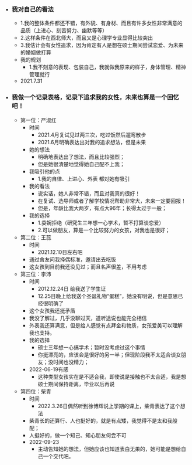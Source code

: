 - ### 我对自己的看法
	- 1.我的整体条件都还不错，有外貌、有身材、而且有许多女性非常满意的品质（上进心、刻苦努力、幽默等等）
	- 2.这样条件在西北师大，而且又是心理学专业显得比较突出
	- 3.我估计会有女性追求，因为肯定有人是想在硕士期间尝试恋爱、为未来的婚姻做打算
	- 我的规划
		- 1.我不刻意的表现、包装自己，我就做我原来的样子，身体管理、精神管理就行
	- 2021.7.31
- ### 我做一个记录表格，记录下追求我的女性，未来也算是一个回忆吧！
	- 第一位：严淑红
		- 时间
			- 2021.4月复试见过两三次，吃过饭然后遛弯散步
			- 2021.6月明确表达出对我的追求想法，但是未果
		- 她的想法
			- 明确地表达出了想法，而且比较强烈；
			- 但是她很清楚地觉得她自己配不上我；
		- 我吸引他的点
			- 1.我的自律、上进心、外表 都对她有吸引
		- 我的看法
			- 说实话，她人非常不错，而且对我真的很好！
			- 在复试、选导师或者了解学校情况帮助非常大，未来一定要回报！
			- 但是，年龄比我大两岁，有点大96年；长得太过于一般；
		- 我的选择
			- 1.委婉拒绝（研究生三年想一心学术，暂不打算谈恋爱）
			- 2.可以做朋友，算是一个比较努力的女孩，对我也是很好；
	- 第二位：王蕊
		- 时间
			- 2021.12.10日左右吧
		- 通过舍友问我择偶标准，邀请出去吃饭
		- 这女孩到目前我还没见过；而且名声很差，不用考虑
	- 第三位：李沛
		- 时间
			- 2012.12.24日 给我送了学生证
			- 12.25日晚上给我送个圣诞礼物“蛋糕”，她没有明说，但是意思已经很明确了
		- 这个女孩我还挺矛盾
		- 我没了解过，几乎没聊过天，道听途说也能完全相信
		- 外表我还算满意，但是给人感觉有点拜金和物质，女孩爱美可以理解我也支持。
		- 我的选择
			- 硕士三年想一心搞学术；暂时没考虑过这个事情
			- 你挺漂亮的，应该会是很好的另一半；但现阶段我不太适合谈女朋友；没时间也没精力；
		- 2022-06-19有感
			- 这种类型女孩实在是不适合我，即使说是接触也不太合适，我是想硕士期间保持距离，毕业以后再说
	- 第四位：柴青
		- 时间
			- 2022.3.26日偶然听到徐博辉说上学期的课上，柴青表达了这个想法
		- 柴青长的还算行、人也挺好的，就是有点矮，我觉得不是太和我般配；
		- 人挺好的，做一个知己、知心朋友何尝不可
		- 2022-09-23
			- 主动告知她的想法，但她应该也知道表白无果的，她可能是想给自己一个交代吧。